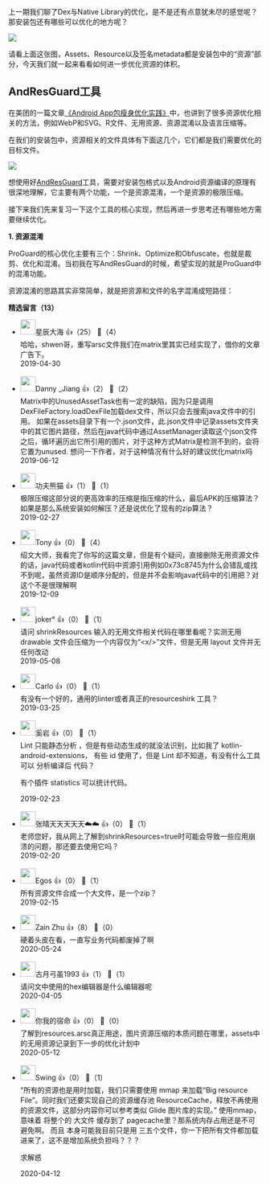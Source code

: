 上一期我们聊了Dex与Native Library的优化，是不是还有点意犹未尽的感觉呢？那安装包还有哪些可以优化的地方呢？

![](https://static001.geekbang.org/resource/image/30/46/30d73f5021ac8b4333db3e49a31c8a46.png?wh=1498%2A1590)

请看上面这张图，Assets、Resource以及签名metadata都是安装包中的“资源”部分，今天我们就一起来看看如何进一步优化资源的体积。

## AndResGuard工具

在美团的一篇文章[《Android App包瘦身优化实践》](https://tech.meituan.com/2017/04/07/android-shrink-overall-solution.html)中，也讲到了很多资源优化相关的方法，例如WebP和SVG、R文件、无用资源、资源混淆以及语言压缩等。

在我们的安装包中，资源相关的文件具体有下面这几个，它们都是我们需要优化的目标文件。

![](https://static001.geekbang.org/resource/image/dd/b7/dd5c7efb6074ff0f2bd18296f9ecf1b7.png?wh=1276%2A488)

想使用好[AndResGuard](https://github.com/shwenzhang/AndResGuard)工具，需要对安装包格式以及Android资源编译的原理有很深地理解，它主要有两个功能，一个是资源混淆，一个是资源的极限压缩。

接下来我们先来复习一下这个工具的核心实现，然后再进一步思考还有哪些地方需要继续优化。

**1. 资源混淆**

ProGuard的核心优化主要有三个：Shrink、Optimize和Obfuscate，也就是裁剪、优化和混淆。当初我在写AndResGuard的时候，希望实现的就是ProGuard中的混淆功能。

资源混淆的思路其实非常简单，就是把资源和文件的名字混淆成短路径：
<div><strong>精选留言（13）</strong></div><ul>
<li><img src="https://static001.geekbang.org/account/avatar/00/14/44/e4/c69405ca.jpg" width="30px"><span>星辰大海</span> 👍（25） 💬（4）<div>哈哈，shwen哥，重写arsc文件我们在matrix里其实已经实现了，借你的文章广告下。</div>2019-04-30</li><br/><li><img src="https://thirdwx.qlogo.cn/mmopen/vi_32/Q0j4TwGTfTJ4g4UuxOeCMoXu1uc6QKmdOcm5icoicOyAEUyH8QEp8Y0lmibGWbD27ZppYwT5BQOHibDOsf4B6Eze8Q/132" width="30px"><span>Danny _Jiang</span> 👍（2） 💬（2）<div>Matrix中的UnusedAssetTask也有一定的缺陷，因为只是调用DexFileFactory.loadDexFile加载dex文件，所以只会去搜索java文件中的引用。
 如果在assets目录下有一个.json文件，此.json文件中记录assets文件夹中的其它图片路径，然后在java代码中通过AssetManager读取这个json文件之后，循环遍历出它所引用的图片，对于这种方式Matrix是检测不到的，会将它置为unused.  
想问一下作者，对于这种情况有什么好的建议优化matrix吗</div>2019-06-12</li><br/><li><img src="https://static001.geekbang.org/account/avatar/00/0f/a5/f1/76d4e6bb.jpg" width="30px"><span>功夫熊猫</span> 👍（1） 💬（1）<div>极限压缩这部分说的更高效率的压缩是指压缩的什么，最后APK的压缩算法？如果是那么系统安装如何解压？还是说优化了现有的zip算法？</div>2019-02-27</li><br/><li><img src="https://static001.geekbang.org/account/avatar/00/15/dc/93/3521ff2b.jpg" width="30px"><span>Tony</span> 👍（0） 💬（4）<div>绍文大师，我看完了你写的这篇文章，但是有个疑问，直接删除无用资源文件的话，java代码或者kotlin代码中资源引用例如0x73c8745为什么会错乱或找不到呢，虽然资源ID是顺序分配的，但是并不会影响java代码中的引用把？对这个不是很理解啊</div>2019-12-09</li><br/><li><img src="https://static001.geekbang.org/account/avatar/00/17/3d/df/f33f82e3.jpg" width="30px"><span>joker°</span> 👍（0） 💬（1）<div>请问 shrinkResources 输入的无用文件相关代码在哪里看呢？实测无用 drawable 文件会压缩为一个内容仅为“&lt;x&#47;&gt;”文件，但是无用 layout 文件并无任何改动</div>2019-05-08</li><br/><li><img src="https://static001.geekbang.org/account/avatar/00/0f/48/55/48de9a24.jpg" width="30px"><span>Carlo</span> 👍（0） 💬（1）<div>有没有一个好的，通用的linter或者真正的resourceshirk 工具？</div>2019-03-25</li><br/><li><img src="https://static001.geekbang.org/account/avatar/00/10/e7/39/b47b1bc0.jpg" width="30px"><span>奚岩</span> 👍（0） 💬（1）<div>Lint 只能静态分析 ，但是有些动态生成的就没法识别，比如我了 kotlin-android-extensions， 有些 id 使用了，但是  Lint 却不知道，有没有什么工具可以 分析编译后 代码？

有个插件 statistics 可以统计代码。</div>2019-02-23</li><br/><li><img src="https://static001.geekbang.org/account/avatar/00/12/21/07/29245020.jpg" width="30px"><span>张晴天天天天天☁️☁️</span> 👍（0） 💬（1）<div>老师您好，我从网上了解到shrinkResources=true时可能会导致一些应用崩溃的问题，那还要去使用它吗？</div>2019-02-20</li><br/><li><img src="https://static001.geekbang.org/account/avatar/00/10/58/27/1188e017.jpg" width="30px"><span>Egos</span> 👍（0） 💬（1）<div>所有资源文件合成一个大文件，是一个zip？</div>2019-02-15</li><br/><li><img src="https://static001.geekbang.org/account/avatar/00/11/2e/62/ea49480e.jpg" width="30px"><span>Zain Zhu</span> 👍（8） 💬（0）<div>硬着头皮在看，一直写业务代码都废掉了啊</div>2020-05-24</li><br/><li><img src="http://thirdwx.qlogo.cn/mmopen/vi_32/Q0j4TwGTfTI3jSpV7VvK6NaUH6X1LNYWGsQdFSTu4SwTZ0nQlSYGTOY2FrDCcMic9qFXnu2ZGR88hBlUQK28Whg/132" width="30px"><span>古月弓虽1993</span> 👍（1） 💬（1）<div>请问文中使用的hex编辑器是什么编辑器呢</div>2020-04-05</li><br/><li><img src="https://static001.geekbang.org/account/avatar/00/1d/09/1b/31ca4262.jpg" width="30px"><span>你我的宿命</span> 👍（0） 💬（0）<div>了解到resources.arsc真正用途，图片资源压缩的本质问题在哪里，assets中的无用资源记录到下一步的优化计划中</div>2020-05-12</li><br/><li><img src="http://thirdwx.qlogo.cn/mmopen/vi_32/N0NACGUr8dNAbN6BdiagPHBaB0EnyDsI9zWpwJteqTY38apOEnTOA7JkBAQnzYKJBgxu3Q8YMUILwLAB6camn4w/132" width="30px"><span>Swing</span> 👍（0） 💬（1）<div>“所有的资源也是用时加载，我们只需要使用 mmap 来加载“Big resource File”。同时我们还要实现自己的资源缓存池 ResourceCache，释放不再使用的资源文件，这部分内容你可以参考类似 Glide 图片库的实现。”
使用mmap，意味着 将整个的 大文件 缓存到了 pagecache里？那系统内存占用还是不可避免啊。
而且 本身可能我目前只是用 三五个文件，你一下把所有文件都加载进来了，这不是增加系统负担吗？？？

求解惑</div>2020-04-12</li><br/>
</ul>